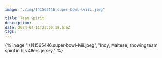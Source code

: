 ```yaml
---
image: "./img/141565446.super-bowl-lviii.jpeg"

title: Team Spirit
description: 
date: 2024-02-11T23:00:18.676Z
tags: 
---
```

{% image "./141565446.super-bowl-lviii.jpeg", "Indy, Maltese, showing team spirit in his 49ers jersey." %}
